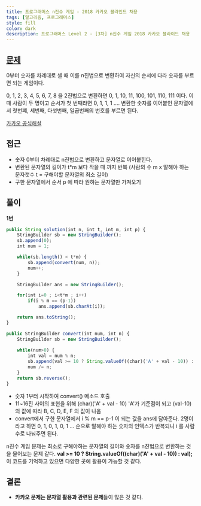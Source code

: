 ```yaml
---
title: 프로그래머스 n진수 게임 - 2018 카카오 블라인드 채용
tags: [알고리즘, 프로그래머스]
style: fill
color: dark
description: 프로그래머스 Level 2 - [3차] n진수 게임 2018 카카오 블라이드 채용
---
```


## [문제](https://programmers.co.kr/learn/courses/30/lessons/17687)
0부터 숫자를 차례대로 셀 때 이를 n진법으로 변환하여 자신의 순서에 다라 숫자를 부르면 되는 게임이다.

0, 1, 2, 3, 4, 5, 6, 7, 8 을 2진법으로 변환하면 0, 1, 10, 11, 100, 101, 110, 111 이다. 이 때 사람이 두 명이고 순서가 첫 번째라면 0, 1, 1, 1 .... 변환한 숫자를 이어붙인 문자열에서 첫번쨰, 세번째, 다섯번째, 일곱번째의 번호를 부르면 된다.

[카카오 공식해설](https://tech.kakao.com/2017/11/14/kakao-blind-recruitment-round-3/)

## 접근
- 숫자 0부터 차례대로 n진법으로 변환하고 문자열로 이어붙힌다.
- 변환된 문자열의 길이가 t*m 보다 작을 때 까지 반복 (사람의 수 m x 말해야 하는 문자갯수 t = 구해야할 문자열의 최소 길이)
- 구한 문자열에서 순서 p 에 따라 원하는 문자열만 가져오기


## 풀이
**1번**
```javascript
public String solution(int n, int t, int m, int p) {
    StringBuilder sb = new StringBuilder();
    sb.append(0);
    int num = 1;

    while(sb.length() < t*m) {
        sb.append(convert(num, n));
        num++;
    }

    StringBuilder ans = new StringBuilder();

    for(int i=0 ; i<t*m ; i++)
        if(i % m == (p-1)) 
            ans.append(sb.charAt(i));

    return ans.toString();
}

public StringBuilder convert(int num, int n) {
    StringBuilder sb = new StringBuilder();
    
    while(num>0) {
        int val = num % n;
        sb.append(val >= 10 ? String.valueOf((char)('A' + val - 10)) : val);
        num /= n;
    }
    return sb.reverse();
}
```
- 숫자 1부터 시작하여 convert() 메소드 호출
- 11~16진 사이의 표현을 위해 (char)('A' + val - 10) 'A'가 기준점이 되고 (val-10)의 값에 따라 B, C, D, E, F 의 값이 나옴
- convert에서 구한 문자열에서 i % m == p-1 이 되는 값을 ans에 담아준다. 2명이라고 하면  0, 1, 0, 1, 0, 1 ... 순으로 말해야 하는 숫자의 인덱스가 반복되니 i 를 사람수로 나눠주면 된다.

n진수 게임 문제는 최소로 구해야하는 문자열의 길이와 숫자를 n진법으로 변환하는 것을 물어보는 문제 같다. **val >= 10 ? String.valueOf((char)('A' + val - 10)) : val);** 이 코드를 기억하고 있으면 다양한 곳에 활용이 가능할 것 같다.

## 결론
- **카카오 문제는 문자열 활용과 관련된 문제**들이 많은 것 같다.